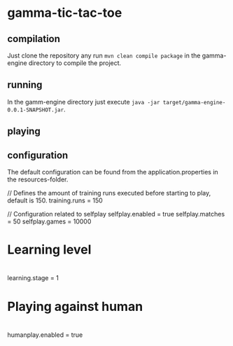 # gamma-tic-tac-toe

## compilation

Just clone the repository any run `mvn clean compile package` in the gamma-engine directory to compile the project.

## running

In the gamm-engine directory just execute `java -jar target/gamma-engine-0.0.1-SNAPSHOT.jar`.

## playing

## configuration

The default configuration can be found from the application.properties in the resources-folder.

// Defines the amount of training runs executed before starting to play, default is 150.
training.runs = 150

// Configuration related to selfplay
selfplay.enabled = true
selfplay.matches = 50
selfplay.games = 10000

#
# Learning level
#

learning.stage = 1

#
# Playing against human
#

humanplay.enabled = true

